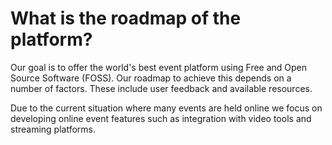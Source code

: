 # What is the roadmap of the platform?

Our goal is to offer the world's best event platform using Free and Open Source Software (FOSS). Our roadmap to achieve this depends on a number of factors. These include user feedback and available resources.

Due to the current situation where many events are held online we focus on developing online event features such as integration with video tools and streaming platforms.
